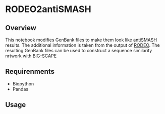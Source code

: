 # RODEO2antiSMASH
## Overview
This notebook modifies GenBank files to make them look like [antiSMASH](https://antismash.secondarymetabolites.org/) results. The additional information is taken from the output of [RODEO](http://ripp.rodeo/). The resulting GenBank files can be used to construct a sequence similarity nrtwork with [BiG-SCAPE](https://bigscape-corason.secondarymetabolites.org/)
## Requirenments
* Biopython
* Pandas
## Usage